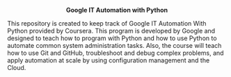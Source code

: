 <p style="text-align:center"><b>Google IT Automation with Python</b></p>
<p></p>

<p>This repository is created to keep track of Google IT Automation With Python provided by Coursera. This program is developed by Google and designed to teach how to program with Python and how to use Python to automate common system administration tasks. Also, the course will teach how to use Git and GitHub, troubleshoot and debug complex problems, and apply automation at scale by using configuration management and the Cloud.</p>


